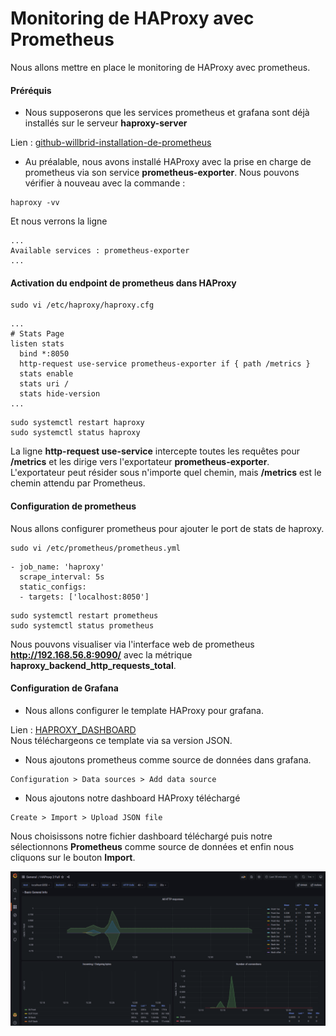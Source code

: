 # Monitoring de HAProxy avec Prometheus

Nous allons mettre en place le monitoring de HAProxy avec prometheus.

#### Préréquis

- Nous supposerons que les services prometheus et grafana sont déjà installés sur le serveur **haproxy-server**

Lien : [github-willbrid-installation-de-prometheus](https://github.com/willbrid/monitoring-light/blob/main/prometheus/1-installation-et-configuration/1-installation-de-prometheus.md)

- Au préalable, nous avons installé HAProxy avec la prise en charge de prometheus via son service **prometheus-exporter**. Nous pouvons vérifier à nouveau avec la commande :

```
haproxy -vv
```

Et nous verrons la ligne 

```
...
Available services : prometheus-exporter
...
```

#### Activation du endpoint de prometheus dans HAProxy

```
sudo vi /etc/haproxy/haproxy.cfg
```

```
...
# Stats Page
listen stats
  bind *:8050
  http-request use-service prometheus-exporter if { path /metrics }
  stats enable
  stats uri /
  stats hide-version
...
```

```
sudo systemctl restart haproxy
sudo systemctl status haproxy
```

La ligne **http-request use-service** intercepte toutes les requêtes pour **/metrics** et les dirige vers l'exportateur **prometheus-exporter**. L'exportateur peut résider sous n'importe quel chemin, mais **/metrics** est le chemin attendu par Prometheus.

#### Configuration de prometheus

Nous allons configurer prometheus pour ajouter le port de stats de haproxy.

```
sudo vi /etc/prometheus/prometheus.yml
```

```
- job_name: 'haproxy'
  scrape_interval: 5s
  static_configs:
  - targets: ['localhost:8050']
```

```
sudo systemctl restart prometheus
sudo systemctl status prometheus
```

Nous pouvons visualiser via l'interface web de prometheus **http://192.168.56.8:9090/** avec la métrique **haproxy_backend_http_requests_total**.

#### Configuration de Grafana

- Nous allons configurer le template HAProxy pour grafana. <br>

Lien : [HAPROXY_DASHBOARD](https://grafana.com/grafana/dashboards/12693-haproxy-2-full/)
<br>
Nous téléchargeons ce template via sa version JSON.

- Nous ajoutons prometheus comme source de données dans grafana.

```
Configuration > Data sources > Add data source
```

- Nous ajoutons notre dashboard HAProxy téléchargé

```
Create > Import > Upload JSON file
```

Nous choisissons notre fichier dashboard téléchargé puis notre sélectionnons **Prometheus** comme source de données et enfin nous cliquons sur le bouton **Import**.

![haproxy_grafana_dashboard.png](../../images/haproxy_grafana_dashboard.png)